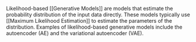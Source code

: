 Likelihood-based [[Generative Models]] are models that estimate the probability distribution of the input data directly. These models typically use [[Maximum Likelihood Estimation]] to estimate the parameters of the distribution. Examples of likelihood-based generative models include the autoencoder (AE) and the variational autoencoder (VAE).

